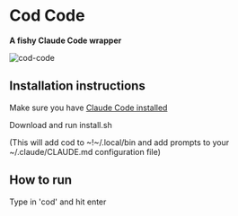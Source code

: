 # Cod Code
**A fishy Claude Code wrapper**

![cod-code](https://github.com/user-attachments/assets/026600b7-ea20-4faf-841c-42a81094d04e)

## Installation instructions

Make sure you have [Claude Code installed](https://docs.anthropic.com/en/docs/agents-and-tools/claude-code/overview)

Download and run install.sh

(This will add cod to ~!~/.local/bin and add prompts to your ~/.claude/CLAUDE.md configuration file)

## How to run

Type in 'cod' and hit enter
